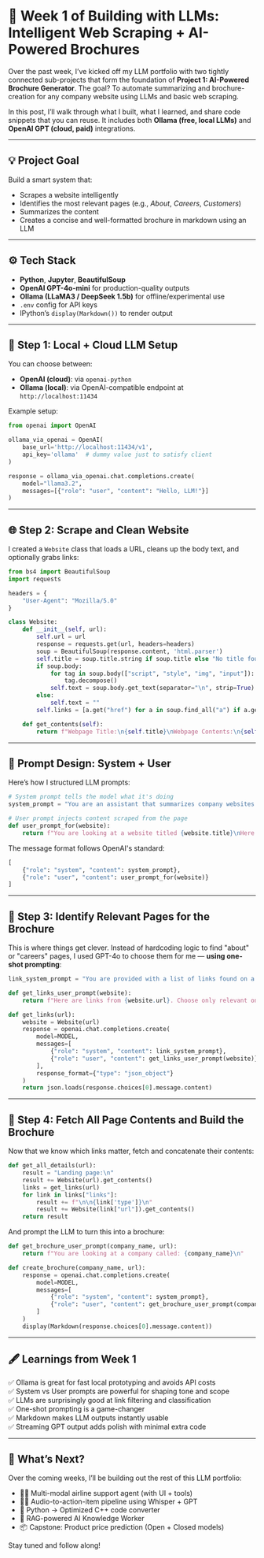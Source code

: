
# 🚀 Week 1 of Building with LLMs: Intelligent Web Scraping + AI-Powered Brochures

Over the past week, I’ve kicked off my LLM portfolio with two tightly connected sub-projects that form the foundation of **Project 1: AI-Powered Brochure Generator**. The goal? To automate summarizing and brochure-creation for any company website using LLMs and basic web scraping.

In this post, I’ll walk through what I built, what I learned, and share code snippets that you can reuse. It includes both **Ollama (free, local LLMs)** and **OpenAI GPT (cloud, paid)** integrations.

---

## 💡 Project Goal

Build a smart system that:
- Scrapes a website intelligently
- Identifies the most relevant pages (e.g., *About*, *Careers*, *Customers*)
- Summarizes the content
- Creates a concise and well-formatted brochure in markdown using an LLM

---

## ⚙️ Tech Stack
- **Python**, **Jupyter**, **BeautifulSoup**
- **OpenAI GPT-4o-mini** for production-quality outputs
- **Ollama (LLaMA3 / DeepSeek 1.5b)** for offline/experimental use
- `.env` config for API keys
- IPython’s `display(Markdown())` to render output

---

## 🔌 Step 1: Local + Cloud LLM Setup

You can choose between:
- **OpenAI (cloud)**: via `openai-python`
- **Ollama (local)**: via OpenAI-compatible endpoint at `http://localhost:11434`

Example setup:
```python
from openai import OpenAI

ollama_via_openai = OpenAI(
    base_url='http://localhost:11434/v1',
    api_key='ollama'  # dummy value just to satisfy client
)

response = ollama_via_openai.chat.completions.create(
    model="llama3.2",
    messages=[{"role": "user", "content": "Hello, LLM!"}]
)
```

---

## 🌐 Step 2: Scrape and Clean Website

I created a `Website` class that loads a URL, cleans up the body text, and optionally grabs links:

```python
from bs4 import BeautifulSoup
import requests

headers = {
    "User-Agent": "Mozilla/5.0"
}

class Website:
    def __init__(self, url):
        self.url = url
        response = requests.get(url, headers=headers)
        soup = BeautifulSoup(response.content, 'html.parser')
        self.title = soup.title.string if soup.title else "No title found"
        if soup.body:
            for tag in soup.body(["script", "style", "img", "input"]):
                tag.decompose()
            self.text = soup.body.get_text(separator="\n", strip=True)
        else:
            self.text = ""
        self.links = [a.get("href") for a in soup.find_all("a") if a.get("href")]

    def get_contents(self):
        return f"Webpage Title:\n{self.title}\nWebpage Contents:\n{self.text}\n\n"
```

---

## 🧠 Prompt Design: System + User

Here’s how I structured LLM prompts:

```python
# System prompt tells the model what it's doing
system_prompt = "You are an assistant that summarizes company websites for brochures. Respond in markdown."

# User prompt injects content scraped from the page
def user_prompt_for(website):
    return f"You are looking at a website titled {website.title}\nHere is the content:\n{website.text}"
```

The message format follows OpenAI's standard:
```python
[
    {"role": "system", "content": system_prompt},
    {"role": "user", "content": user_prompt_for(website)}
]
```

---

## 🔗 Step 3: Identify Relevant Pages for the Brochure

This is where things get clever. Instead of hardcoding logic to find "about" or "careers" pages, I used GPT-4o to choose them for me — **using one-shot prompting**:

```python
link_system_prompt = "You are provided with a list of links found on a webpage. Decide which links are relevant for a brochure. Respond in JSON format like this:\n{\n  'links': [\n    {'type': 'about', 'url': 'https://example.com/about'},\n    ...\n  ]\n}"

def get_links_user_prompt(website):
    return f"Here are links from {website.url}. Choose only relevant ones for a brochure:\n" +            "\n".join(website.links)

def get_links(url):
    website = Website(url)
    response = openai.chat.completions.create(
        model=MODEL,
        messages=[
            {"role": "system", "content": link_system_prompt},
            {"role": "user", "content": get_links_user_prompt(website)}
        ],
        response_format={"type": "json_object"}
    )
    return json.loads(response.choices[0].message.content)
```

---

## 🧾 Step 4: Fetch All Page Contents and Build the Brochure

Now that we know which links matter, fetch and concatenate their contents:

```python
def get_all_details(url):
    result = "Landing page:\n"
    result += Website(url).get_contents()
    links = get_links(url)
    for link in links["links"]:
        result += f"\n\n{link['type']}\n"
        result += Website(link["url"]).get_contents()
    return result
```

And prompt the LLM to turn this into a brochure:

```python
def get_brochure_user_prompt(company_name, url):
    return f"You are looking at a company called: {company_name}\n"            f"Here are the contents of its website and subpages:\n" +            get_all_details(url)[:5000]  # truncate to stay under token limit

def create_brochure(company_name, url):
    response = openai.chat.completions.create(
        model=MODEL,
        messages=[
            {"role": "system", "content": system_prompt},
            {"role": "user", "content": get_brochure_user_prompt(company_name, url)}
        ]
    )
    display(Markdown(response.choices[0].message.content))
```

---

## 🖋️ Learnings from Week 1

✅ Ollama is great for fast local prototyping and avoids API costs  
✅ System vs User prompts are powerful for shaping tone and scope  
✅ LLMs are surprisingly good at link filtering and classification  
✅ One-shot prompting is a game-changer  
✅ Markdown makes LLM outputs instantly usable  
✅ Streaming GPT output adds polish with minimal extra code

---

## 🔮 What’s Next?

Over the coming weeks, I’ll be building out the rest of this LLM portfolio:

- 🧑‍✈️ Multi-modal airline support agent (with UI + tools)
- 🧑‍💼 Audio-to-action-item pipeline using Whisper + GPT
- 🔁 Python → Optimized C++ code converter
- 🧠 RAG-powered AI Knowledge Worker
- 📦 Capstone: Product price prediction (Open + Closed models)

Stay tuned and follow along!
